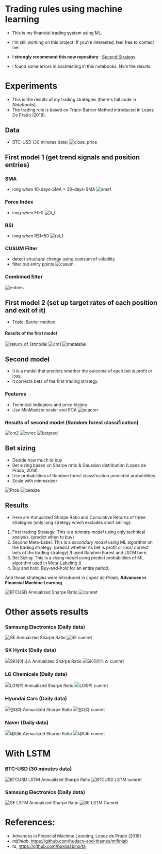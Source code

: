 # Trading rules using machine learning 


- This is my financial trading system using ML.

- I'm still working on this project. If you're interested, feel free to contact me.

- **I strongly recommend this new repository** : [Second Strategy](https://github.com/jo-cho/Second_Strategy)

- I found some errors in backtesting in this notebooks. Nvm the results.

# Experiments

 - This is the results of my trading strategies (there's full code in *Notebooks*).
 - The trading rule is based on Triple-Barrier Method introduced in Lopez De Prado (2018).

## Data
- BTC-USD (30 minutes data)
![close_price](https://user-images.githubusercontent.com/52461409/104313915-11bd5c80-551c-11eb-9f23-f8fa73e88ddf.jpg)

## First model 1 (get trend signals and position entries)
### SMA 
- long when 10-days-SMA > 30-days-SMA
![smaf](https://user-images.githubusercontent.com/52461409/104313942-17b33d80-551c-11eb-9238-005598758f1f.jpg)
### Force Index
- long when FI>0
![fi_f](https://user-images.githubusercontent.com/52461409/104313940-171aa700-551c-11eb-856a-e16b03f5753c.jpg)
### RSI
- long when RSI>50
![rsi_f](https://user-images.githubusercontent.com/52461409/104313939-171aa700-551c-11eb-9d69-ddfcc205e603.jpg)

### CUSUM Filter
- detect structural change using cumsum of volatility
- filter out entry points
![cusum](https://user-images.githubusercontent.com/52461409/104313937-16821080-551c-11eb-8eb6-23aab2801d54.jpg)

### Combined filter
![entries](https://user-images.githubusercontent.com/52461409/104313935-16821080-551c-11eb-8e10-d7f3df7ed431.jpg)

## First model 2 (set up target rates of each position and exit of it)
- Triple-Barrier method
#### Results of the first model
![return_of_1stmodel](https://user-images.githubusercontent.com/52461409/104313933-15e97a00-551c-11eb-9d41-8cb171c73ce5.jpg)
![cm1](https://user-images.githubusercontent.com/52461409/104313931-15e97a00-551c-11eb-9c1d-6889094fd8bc.jpg)
![metalabel](https://user-images.githubusercontent.com/52461409/104313928-14b84d00-551c-11eb-8ed5-813fa22ab71d.jpg)


## Second model
- It is a model that predicts whether the outcome of each bet is profit or loss.
- It corrects bets of the first trading strategy.
### Features
- Technical indicators and price history
- Use MinMaxizer scaler and PCA
![pcacorr](https://user-images.githubusercontent.com/52461409/104313926-14b84d00-551c-11eb-9daa-be3ce324a086.jpg)


### Results of second model (Random forest classification)
![cm2](https://user-images.githubusercontent.com/52461409/104313929-1550e380-551c-11eb-96f1-7414d31ae4fa.jpg)
![cvroc](https://user-images.githubusercontent.com/52461409/104313925-141fb680-551c-11eb-9a0e-e9dcfb0b1852.jpg)
![betpred](https://user-images.githubusercontent.com/52461409/104313924-141fb680-551c-11eb-86c5-549b9be60690.jpg)

## Bet sizing
- Decide how much to buy
- Bet sizing based on Sharpe ratio & Gaussian distribution (Lopez de Prado, 2018)
- Use probabilities of Random forest classification predicted probabilities
- Scale with minmaxizer

![Prob](https://user-images.githubusercontent.com/52461409/104313923-13872000-551c-11eb-856b-ea5d09e924cf.jpg)
![betsize](https://user-images.githubusercontent.com/52461409/104313920-13872000-551c-11eb-9422-ceee79ed5c54.jpg)


## Results
- Here are Annualized Sharpe Ratio and Cumulative Returns of three strategies (only long strategy which excludes short selling):
 1. First trading Strategy: This is a *primary model* using only technical analysis. (predict when to buy)
 2. Second Meta-Label: This is a *secondary model* using ML algorithm on the trading strategy. (predict whether its bet is profit or loss/ correct bets of the trading strategy) /I used Random Forest and LSTM here.
 3. Bet Sizing: This is a *sizing model* using predict probabilities of ML algorithm used in Meta-Labeling ()
 4. Buy and hold: Buy-and-hold for an entire period.
 
 And those strategies were introduced in *Lopez de Prado*, **Advances in Financial Machine Learning**.
 
![BTCUSD Annualized Sharpe Ratio](https://user-images.githubusercontent.com/52461409/104087088-9b60f600-52a0-11eb-8647-d3426ddabd39.png)
![cumret](https://user-images.githubusercontent.com/52461409/104313918-12ee8980-551c-11eb-916a-34c506afa1bf.jpg)



# Other assets results 
### Samsung Electronics (Daily data)
![SE Annualized Sharpe Ratio](https://user-images.githubusercontent.com/52461409/104087185-3a85ed80-52a1-11eb-8a56-6ed015e78327.png)
![SE cumret](https://user-images.githubusercontent.com/52461409/104087186-3b1e8400-52a1-11eb-9220-c48857479baa.jpg)

### SK Hynix (Daily data)
![SK하이닉스 Annualized Sharpe Ratio](https://user-images.githubusercontent.com/52461409/104093517-4cca5080-52ce-11eb-9b10-17220d3b430c.png)
![SK하이닉스 cumret](https://user-images.githubusercontent.com/52461409/104093518-4cca5080-52ce-11eb-8662-74bfa3550dc1.jpg)

### LG Chemicals (Daily data)
![LG화학 Annualized Sharpe Ratio](https://user-images.githubusercontent.com/52461409/104093513-4c31ba00-52ce-11eb-8ea2-27f90df14e2b.png)
![LG화학 cumret](https://user-images.githubusercontent.com/52461409/104093515-4c31ba00-52ce-11eb-8987-7828f92d2484.jpg)

### Hyundai Cars (Daily data)
![현대차 Annualized Sharpe Ratio](https://user-images.githubusercontent.com/52461409/104093511-4b992380-52ce-11eb-94e0-ff0ee820cc45.png)
![현대차 cumret](https://user-images.githubusercontent.com/52461409/104093512-4b992380-52ce-11eb-897d-1d1f26087767.jpg)

### Naver (Daily data)
![네이버 Annualized Sharpe Ratio](https://user-images.githubusercontent.com/52461409/104093508-49cf6000-52ce-11eb-8e01-9365a1529d3c.png)
![네이버 cumret](https://user-images.githubusercontent.com/52461409/104093510-4b008d00-52ce-11eb-84c2-426179f75a7a.jpg)

# With LSTM

### BTC-USD (30 minutes data)
![BTCUSD LSTM Annualized Sharpe Ratio](https://user-images.githubusercontent.com/52461409/104122594-4b119300-5389-11eb-9811-85b725295367.png)
![BTCUSD LSTM cumret](https://user-images.githubusercontent.com/52461409/104122589-4947cf80-5389-11eb-93c4-f754367d6905.jpg)

### Samsung Electronics (Daily data)
![SE LSTM Annualized Sharpe Ratio](https://user-images.githubusercontent.com/52461409/104122591-4a78fc80-5389-11eb-8673-ed6254e9a1ac.png)
![SE LSTM Cumret](https://user-images.githubusercontent.com/52461409/104122592-4a78fc80-5389-11eb-8761-33c07c949286.jpg)


# References: 
- Advances in Financial Machine Learning, Lopez de Prado (2018)
- *mlfinlab*, https://github.com/hudson-and-thames/mlfinlab
- *ta*, https://github.com/bukosabino/ta

